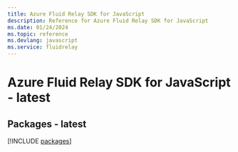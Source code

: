 ```yaml
---
title: Azure Fluid Relay SDK for JavaScript
description: Reference for Azure Fluid Relay SDK for JavaScript
ms.date: 01/24/2024
ms.topic: reference
ms.devlang: javascript
ms.service: fluidrelay
---
```

# Azure Fluid Relay SDK for JavaScript - latest
## Packages - latest
[!INCLUDE [packages](fluid-relay-index.md)]
